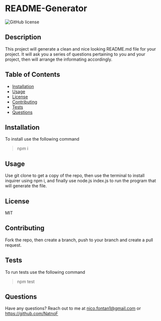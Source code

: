 # README-Generator

![GitHub license](https://img.shields.io/badge/license-MIT-blue.svg)

## Description 
This project will generate a clean and nice looking README.md file for your project. It will ask you a series of questions pertaining to you and your project, then will arrange the informating accordingly.

## Table of Contents
- [Installation](#installation)
- [Usage](#usage)
- [License](#license)
- [Contributing](#contributing)
- [Tests](#tests)
- [Questions](#questions)

## Installation
To install use the following command
> npm i

## Usage
Use git clone to get a copy of the repo, then use the terminal to install inquirer using npm i, and finally use node.js index.js to run the program that will generate the file.

## License
MIT

## Contributing
Fork the repo, then create a branch, push to your branch and create a pull request.

## Tests
To run tests use the following command 
> npm test

## Questions
Have any questions? Reach out to me at nico.fontan1@gmail.com or https://github.com/NatnoF

